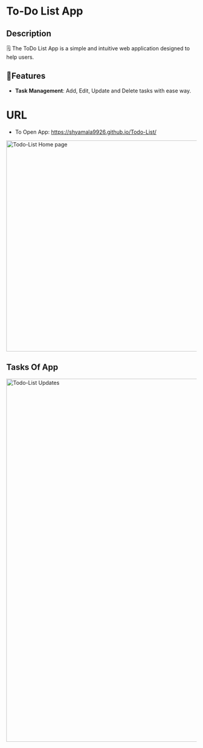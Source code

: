  # To-Do List App 

 ## **Description**
🗒️ The ToDo List App is a simple and intuitive web application designed to help users.
 
## 🌟**Features**
- **Task Management**: Add, Edit, Update and Delete tasks with ease way.
# URL
- To Open App: https://shyamala9926.github.io/Todo-List/
  
<img width="558" alt="Todo-List Home page" src="https://github.com/user-attachments/assets/16d0e406-e9f6-4f36-948a-d573f8a75b41" />

## Tasks Of App
<img width="960" alt="Todo-List Updates" src="https://github.com/user-attachments/assets/1efd51cf-860c-407d-8ca0-306b14914ae3" />


